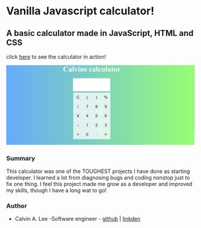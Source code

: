 # Vanilla Javascript calculator! 

## A basic calculator made in JavaScript, HTML and CSS 

click [here](https://calvinalee2006.github.io/calculator/) to see the calculator in action!

![calculator](./images/Screenshot%20(29).png)

### Summary
This calculator was one of the TOUGHEST projects I have done as starting developer. I learned a lot from diagnosing bugs and coding nonstop just to fix one thing. I feel this project made me grow as a developer and improved my skills, though I have a long wat to go! 

### Author
- Calvin A. Lee -Software engineer - [github](https://github.com/calvinalee2006) | [linkden](https://www.linkedin.com/in/calvin-lee-90082006/)